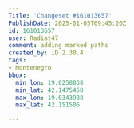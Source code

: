 ```yaml
---
Title: 'Changeset #161013657'
PublishDate: 2025-01-05T09:45:20Z
id: 161013657
user: Radiat47
comment: adding marked paths
created_by: iD 2.30.4
tags:
- Montenegro
bbox:
  min_lon: 19.0258838
  min_lat: 42.1475458
  max_lon: 19.0343988
  max_lat: 42.151506

---
```

